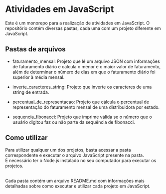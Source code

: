 # Atividades em JavaScript
Este é um monorepo para a realização de atividades em JavaScript. O repositório contém diversas pastas, cada uma com um projeto diferente em JavaScript.

## Pastas de arquivos
* faturamento_mensal: Projeto que lê um arquivo JSON com informações de faturamento diário e calcula o menor e o maior valor de faturamento, além de determinar o número de dias em que o faturamento diário foi superior à média mensal.

* inverte_caracteres_string: Projeto que inverte os caracteres de uma string de entrada.

* percentual_de_representacao: Projeto que cálcula o percentual de representação do faturamento mensal de uma distribuidora por estado.

* sequencia_fibonacci: Projeto que imprime válida se o número que o usuário digitou faz ou não parte da sequência de fibonacci.

## Como utilizar
Para utilizar qualquer um dos projetos, basta acessar a pasta correspondente e executar o arquivo JavaScript presente na pasta.<br/>
É necessário ter o Node.js instalado no seu computador para executar os projetos.<br/><br/>

Cada pasta contém um arquivo README.md com informações mais detalhadas sobre como executar e utilizar cada projeto em JavaScript.
